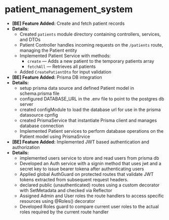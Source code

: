 # patient_management_system

- **[BE] Feature Added:** Create and fetch patient records
- **Details:**
  - Created `patients` module directory containing controllers, services, and DTOs
  - Patient Controller handles incoming requests on the `/patients` route, managing the Patient entity
  - Implemented Patient Service with methods:
    - `create` — Adds a new patient to the temporary patients array
    - `fetchAll` — Retrieves all patients
  - Added `CreatePatientDto` for input validation
- **[BE] Feature Added:** Prisma DB integration
- **Details:**
  - setup prisma data source and defined Patient model in schema.prisma file
  - configured DATABASE_URL in the .env file to point to the postgres db server
  - created configModule to load the database url for use in the prisma datasource cpnfig
  - created PrismaService that instantiate Prisma client and manages database connection
  - Implemented Patient services to perform database operations on the Patient model using PrismaSrvice
- **[BE] Feature Added:** Implemented JWT based authentication and authorization
- **Details:**
  - implemented users service to store and read users from prisma db
  - Developed an Auth service with a signin method that uses jwt and a secret key to issue bearer tokena after authenticating users
  - Applied global AuthGuard on protected routes that validate JWT tokens extracted from subsequent request headers.
  - declared public (unauthenticated) routes using a custom decorator with SetMetadata and checked via Reflector
  - Assigned Admin and User roles the route handlers to access specific resources using @Roles() decorator
  - Developed Roles guard to compare current user roles to the actual roles required by the current route handler
